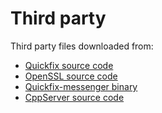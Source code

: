 # Third party
Third party files downloaded from:
- [Quickfix source code](https://github.com/quickfix/quickfix)
- [OpenSSL source code](https://github.com/openssl/openssl)
- [Quickfix-messenger binary](https://code.google.com/archive/p/quickfix-messenger/downloads)
- [CppServer source code](https://github.com/chronoxor/CppServer/releases/tag/1.0.1.0)
